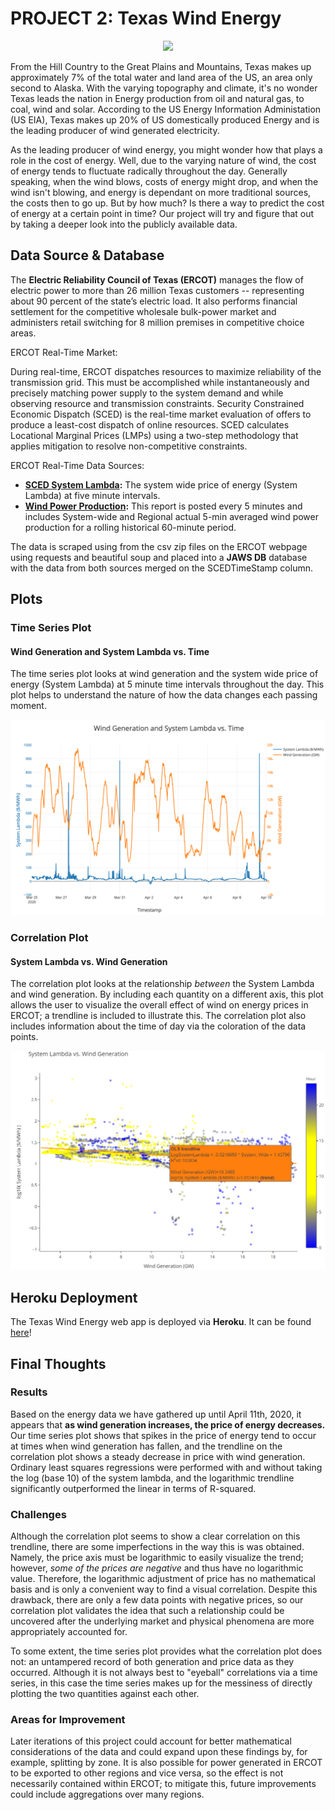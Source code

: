 # PROJECT 2: Texas Wind Energy

<p align="center"> <img src= "https://media.giphy.com/media/4sw6pWhQQBN5K/giphy.gif" </p>

From the Hill Country to the Great Plains and Mountains, Texas makes up approximately 7% of the total water and land area of the US, an area only second to Alaska. With the varying topography and climate, it's no wonder Texas leads the nation in Energy production from oil and natural gas, to coal, wind and solar. According to the US Energy Information Administation (US EIA), Texas makes up 20% of US domestically produced Energy and is the leading producer of wind generated electricity.

As the leading producer of wind energy, you might wonder how that plays a role in the cost of energy. Well, due to the varying nature of wind, the cost of energy tends to fluctuate radically throughout the day. Generally speaking, when the wind blows, costs of energy might drop, and when the wind isn't blowing, and energy is dependant on more traditional sources, the costs then to go up. But by how much? Is there a way to predict the cost of energy at a certain point in time? Our project will try and figure that out by taking a deeper look into the publicly available data.

## Data Source & Database

The **Electric Reliability Council of Texas (ERCOT)** manages the flow of electric power to more than 26 million Texas customers -- representing about 90 percent of the state’s electric load. It also performs financial settlement for the competitive wholesale bulk-power market and administers retail switching for 8 million premises in competitive choice areas. 

ERCOT Real-Time Market:

During real-time, ERCOT dispatches resources to maximize reliability of the transmission grid. This must be accomplished while instantaneously and precisely matching power supply to the system demand and while observing resource and transmission constraints. Security Constrained Economic Dispatch (SCED) is the real-time market evaluation of offers to produce a least-cost dispatch of online resources. SCED calculates Locational Marginal Prices (LMPs) using a two-step methodology that applies mitigation to resolve non-competitive constraints.

ERCOT Real-Time Data Sources:

- **[SCED System Lambda](http://mis.ercot.com/misapp/GetReports.do?reportTypeId=13114&reportTitle=SCED%20System%20Lambda&showHTMLView=&mimicKey):** The system wide price of energy (System Lambda) at five minute intervals.
- **[Wind Power Production](http://mis.ercot.com/misapp/GetReports.do?reportTypeId=13071&reportTitle=Wind%20Power%20Production%20-%20Actual%205-Minute%20Averaged%20Values&showHTMLView=&mimicKey):** This report is posted every 5 minutes and includes System-wide and Regional actual 5-min averaged wind power production for a rolling historical 60-minute period.

The data is scraped using from the csv zip files on the ERCOT webpage using requests and beautiful soup and placed into a **JAWS DB** database with the data from both sources merged on the SCEDTimeStamp column.

## Plots

### Time Series Plot

#### Wind Generation and System Lambda vs. Time

The time series plot looks at wind generation and the system wide price of energy (System Lambda) at 5 minute time intervals throughout the day. This plot helps to understand the nature of how the data changes each passing moment.

<img src= "/static/images/timeseries.png">

### Correlation Plot

#### System Lambda vs. Wind Generation

The correlation plot looks at the relationship *between* the System Lambda and wind generation. By including each quantity on a different axis, this plot allows the user to visualize the overall effect of wind on energy prices in ERCOT; a trendline is included to illustrate this. The correlation plot also includes information about the time of day via the coloration of the data points.

<img src= "/static/images/correlation_with_logsystemlambda.png">

## Heroku Deployment

The Texas Wind Energy web app is deployed via **Heroku**. It can be found [here](https://yeeaa-project-2.herokuapp.com/)!

## Final Thoughts

### Results

Based on the energy data we have gathered up until April 11th, 2020, it appears that **as wind generation increases, the price of energy decreases.** Our time series plot shows that spikes in the price of energy tend to occur at times when wind generation has fallen, and the trendline on the correlation plot shows a steady decrease in price with wind generation. Ordinary least squares regressions were performed with and without taking the log (base 10) of the system lambda, and the logarithmic trendline significantly outperformed the linear in terms of R-squared.

### Challenges

Although the correlation plot seems to show a clear correlation on this trendline, there are some imperfections in the way this is was obtained. Namely, the price axis must be logarithmic to easily visualize the trend; however, *some of the prices are negative* and thus have no logarithmic value. Therefore, the logarithmic adjustment of price has no mathematical basis and is only a convenient way to find a visual correlation. Despite this drawback, there are only a few data points with negative prices, so our correlation plot validates the idea that such a relationship could be uncovered after the underlying market and physical phenomena are more appropriately accounted for.

To some extent, the time series plot provides what the correlation plot does not: an untampered record of both generation and price data as they occurred. Although it is not always best to "eyeball" correlations via a time series, in this case the time series makes up for the messiness of directly plotting the two quantities against each other.

### Areas for Improvement

Later iterations of this project could account for better mathematical considerations of the data and could expand upon these findings by, for example, splitting by zone. It is also possible for power generated in ERCOT to be exported to other regions and vice versa, so the effect is not necessarily contained within ERCOT; to mitigate this, future improvements could include aggregations over many regions.